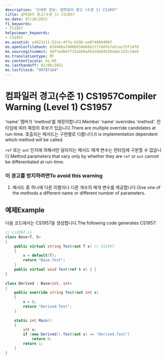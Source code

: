 ```yaml
---
description: '자세한 정보: 컴파일러 경고 (수준 1) CS1957'
title: 컴파일러 경고(수준 1) CS1957
ms.date: 07/20/2015
f1_keywords:
- CS1957
helpviewer_keywords:
- CS1957
ms.assetid: a4823211-52ce-4ffa-b19b-ee874069409f
ms.openlocfilehash: 83d466a7400b658466b177fe07e7a5cac75f14f0
ms.sourcegitcommit: ddf7edb67715a5b9a45e3dd44536dabc153c1de0
ms.translationtype: MT
ms.contentlocale: ko-KR
ms.lasthandoff: 02/06/2021
ms.locfileid: "99787164"
---
```

# <a name="compiler-warning-level-1-cs1957"></a><span data-ttu-id="e3280-103">컴파일러 경고(수준 1) CS1957</span><span class="sxs-lookup"><span data-stu-id="e3280-103">Compiler Warning (Level 1) CS1957</span></span>

<span data-ttu-id="e3280-104">'name' 멤버가 'method'를 재정의합니다.</span><span class="sxs-lookup"><span data-stu-id="e3280-104">Member 'name' overrides 'method'.</span></span> <span data-ttu-id="e3280-105">런타임에 여러 재정의 후보가 있습니다.</span><span class="sxs-lookup"><span data-stu-id="e3280-105">There are multiple override candidates at run-time.</span></span> <span data-ttu-id="e3280-106">호출되는 메서드는 구현별로 다릅니다.</span><span class="sxs-lookup"><span data-stu-id="e3280-106">It is implementation dependent which method will be called.</span></span>  
  
 <span data-ttu-id="e3280-107">`ref` 또는 `out` 인지에 의해서만 달라지는 메서드 매개 변수는 런타임에 구분할 수 없습니다.</span><span class="sxs-lookup"><span data-stu-id="e3280-107">Method parameters that vary only by whether they are `ref` or `out` cannot be differentiated at run-time.</span></span>  
  
### <a name="to-avoid-this-warning"></a><span data-ttu-id="e3280-108">이 경고를 방지하려면</span><span class="sxs-lookup"><span data-stu-id="e3280-108">To avoid this warning</span></span>  
  
1. <span data-ttu-id="e3280-109">메서드 중 하나에 다른 이름이나 다른 개수의 매개 변수를 제공합니다.</span><span class="sxs-lookup"><span data-stu-id="e3280-109">Give one of the methods a different name or different number of parameters.</span></span>  
  
## <a name="example"></a><span data-ttu-id="e3280-110">예제</span><span class="sxs-lookup"><span data-stu-id="e3280-110">Example</span></span>  

 <span data-ttu-id="e3280-111">다음 코드에서는 CS1957을 생성합니다.</span><span class="sxs-lookup"><span data-stu-id="e3280-111">The following code generates CS1957:</span></span>  
  
```csharp  
// cs1957.cs  
class Base<T, S>  
{  
    public virtual string Test(out T x) // CS1957  
    {  
        x = default(T);  
        return "Base.Test";  
    }  
    public virtual void Test(ref S x) { }  
}  
  
class Derived : Base<int, int>  
{  
    public override string Test(out int x)  
    {  
        x = 0;  
        return "Derived.Test";  
    }  
  
    static int Main()  
    {  
        int x;  
        if (new Derived().Test(out x) == "Derived.Test")  
            return 0;  
        return 1;  
    }  
}  
```
